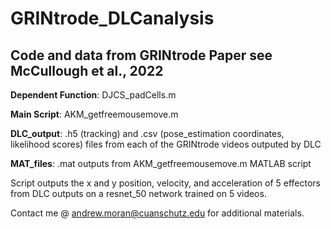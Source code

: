 # GRINtrode_DLCanalysis
<h2>Code and data from GRINtrode Paper see McCullough et al., 2022</h2> 

<b>Dependent Function</b>:
DJCS_padCells.m

<b>Main Script</b>:
AKM_getfreemousemove.m

<b>DLC_output</b>:
.h5 (tracking) and .csv (pose_estimation coordinates, likelihood scores) files from each of the GRINtrode videos outputed by DLC

<b>MAT_files</b>:
.mat outputs from AKM_getfreemousemove.m MATLAB script

Script outputs the x and y position, velocity, and acceleration of 5 effectors from DLC outputs on a resnet_50 network trained on 5 videos.

Contact me @ <a href="andrew.moran@cuanschutz.edu" target="_blank">andrew.moran@cuanschutz.edu</a> for additional materials.
